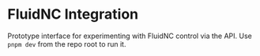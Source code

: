 # FluidNC Integration

Prototype interface for experimenting with FluidNC control via the API.
Use `pnpm dev` from the repo root to run it.
